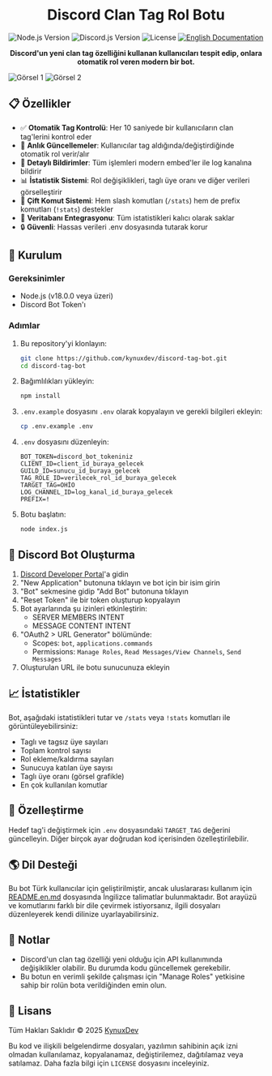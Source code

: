<h1 align="center">Discord Clan Tag Rol Botu</h1>

<p align="center">
  <img src="https://img.shields.io/badge/node.js-v18+-green.svg" alt="Node.js Version">
  <img src="https://img.shields.io/badge/discord.js-v14-blue.svg" alt="Discord.js Version">
  <img src="https://img.shields.io/badge/license-All%20Rights%20Reserved-red.svg" alt="License">
  <a href="README.en.md"><img src="https://img.shields.io/badge/English-Documentation-blue.svg" alt="English Documentation"></a>
</p>

<p align="center">
  <b>Discord'un yeni clan tag özelliğini kullanan kullanıcıları tespit edip, onlara otomatik rol veren modern bir bot.</b>
</p>
<img src="https://i.postimg.cc/xT5bnVXG/image.png" alt="Görsel 1">
<img src="https://i.postimg.cc/d0k7274n/image.png" alt="Görsel 2">

## 📋 Özellikler

- ✅ **Otomatik Tag Kontrolü**: Her 10 saniyede bir kullanıcıların clan tag'lerini kontrol eder
- 🔄 **Anlık Güncellemeler**: Kullanıcılar tag aldığında/değiştirdiğinde otomatik rol verir/alır
- 🔔 **Detaylı Bildirimler**: Tüm işlemleri modern embed'ler ile log kanalına bildirir
- 📊 **İstatistik Sistemi**: Rol değişiklikleri, taglı üye oranı ve diğer verileri görselleştirir
- 💬 **Çift Komut Sistemi**: Hem slash komutları (`/stats`) hem de prefix komutları (`!stats`) destekler
- 💾 **Veritabanı Entegrasyonu**: Tüm istatistikleri kalıcı olarak saklar
- 🔒 **Güvenli**: Hassas verileri .env dosyasında tutarak korur

## 🚀 Kurulum

### Gereksinimler

- Node.js (v18.0.0 veya üzeri)
- Discord Bot Token'ı

### Adımlar

1. Bu repository'yi klonlayın:
   ```bash
   git clone https://github.com/kynuxdev/discord-tag-bot.git
   cd discord-tag-bot
   ```

2. Bağımlılıkları yükleyin:
   ```bash
   npm install
   ```

3. `.env.example` dosyasını `.env` olarak kopyalayın ve gerekli bilgileri ekleyin:
   ```bash
   cp .env.example .env
   ```

4. `.env` dosyasını düzenleyin:
   ```
   BOT_TOKEN=discord_bot_tokeniniz
   CLIENT_ID=client_id_buraya_gelecek
   GUILD_ID=sunucu_id_buraya_gelecek
   TAG_ROLE_ID=verilecek_rol_id_buraya_gelecek
   TARGET_TAG=OHİO
   LOG_CHANNEL_ID=log_kanal_id_buraya_gelecek
   PREFIX=!
   ```

5. Botu başlatın:
   ```bash
   node index.js
   ```

## 🤖 Discord Bot Oluşturma

1. [Discord Developer Portal](https://discord.com/developers/applications)'a gidin
2. "New Application" butonuna tıklayın ve bot için bir isim girin
3. "Bot" sekmesine gidip "Add Bot" butonuna tıklayın
4. "Reset Token" ile bir token oluşturup kopyalayın
5. Bot ayarlarında şu izinleri etkinleştirin:
   - SERVER MEMBERS INTENT
   - MESSAGE CONTENT INTENT
6. "OAuth2 > URL Generator" bölümünde:
   - Scopes: `bot`, `applications.commands`
   - Permissions: `Manage Roles`, `Read Messages/View Channels`, `Send Messages`
7. Oluşturulan URL ile botu sunucunuza ekleyin

## 📈 İstatistikler

Bot, aşağıdaki istatistikleri tutar ve `/stats` veya `!stats` komutları ile görüntüleyebilirsiniz:

- Taglı ve tagsız üye sayıları
- Toplam kontrol sayısı
- Rol ekleme/kaldırma sayıları
- Sunucuya katılan üye sayısı
- Taglı üye oranı (görsel grafikle)
- En çok kullanılan komutlar

## 🔧 Özelleştirme

Hedef tag'i değiştirmek için `.env` dosyasındaki `TARGET_TAG` değerini güncelleyin. Diğer birçok ayar doğrudan kod içerisinden özelleştirilebilir.

## 🌎 Dil Desteği

Bu bot Türk kullanıcılar için geliştirilmiştir, ancak uluslararası kullanım için [README.en.md](README.en.md) dosyasında İngilizce talimatlar bulunmaktadır. Bot arayüzü ve komutlarını farklı bir dile çevirmek istiyorsanız, ilgili dosyaları düzenleyerek kendi dilinize uyarlayabilirsiniz.

## 📝 Notlar

- Discord'un clan tag özelliği yeni olduğu için API kullanımında değişiklikler olabilir. Bu durumda kodu güncellemek gerekebilir.
- Bu botun en verimli şekilde çalışması için "Manage Roles" yetkisine sahip bir rolün bota verildiğinden emin olun.

## 📄 Lisans

Tüm Hakları Saklıdır &copy; 2025 [KynuxDev](https://github.com/kynuxdev)

Bu kod ve ilişkili belgelendirme dosyaları, yazılımın sahibinin açık izni olmadan kullanılamaz, kopyalanamaz, değiştirilemez, dağıtılamaz veya satılamaz. Daha fazla bilgi için `LICENSE` dosyasını inceleyiniz.
